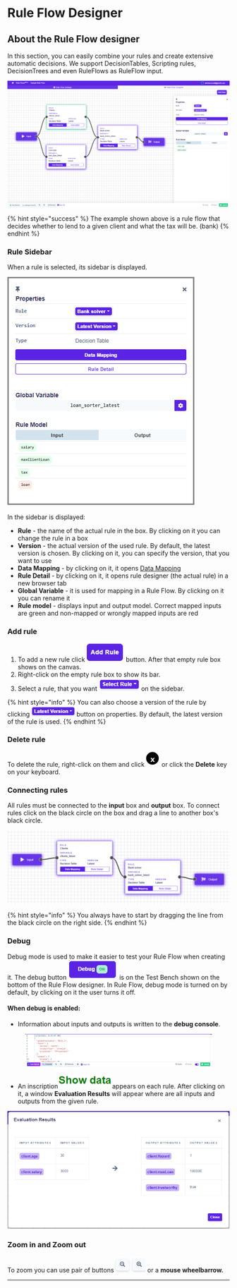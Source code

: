 # Rule Flow Designer

## About the Rule Flow designer

In this section, you can easily combine your rules and create extensive automatic decisions. We support DecisionTables, Scripting rules, DecisionTrees and even RuleFlows as RuleFlow input.

![](../../.gitbook/assets/RuleFlowIntroduction.PNG)

{% hint style="success" %}
The example shown above is a rule flow that decides whether to lend to a given client and what the tax will be. (bank)
{% endhint %}

### Rule Sidebar

When a rule is selected, its sidebar is displayed.

![](<../../.gitbook/assets/sidebarRF (1).PNG>)

In the sidebar is displayed:

* **Rule** - the name of the actual rule in the box. By clicking on it you can change the rule in a box
* **Version** - the actual version of the used rule. By default, the latest version is chosen. By clicking on it, you can specify the version, that you want to use
* **Data Mapping** - by clicking on it, it opens [Data Mapping](mapping.md)
* **Rule Detail** - by clicking on it, it opens rule designer (the actual rule) in a new browser tab
* **Global Variable** - it is used for mapping in a Rule Flow. By clicking on it you can rename it
* **Rule model** - displays input and output model. Correct mapped inputs are green and non-mapped or wrongly mapped inputs are red

### Add rule

1. To add a new rule click![](../../.gitbook/assets/addRule.PNG) button. After that empty rule box shows on the canvas.
2. Right-click on the empty rule box to show its bar.
3. Select a rule, that you want ![](../../.gitbook/assets/selectRule.PNG)on the sidebar.

{% hint style="info" %}
You can also choose a version of the rule by clicking![](../../.gitbook/assets/version.PNG)button on properties. By default, the latest version of the rule is used.
{% endhint %}

### Delete rule

To delete the rule, right-click on them and click![](../../.gitbook/assets/esc.PNG) or click the **Delete** key on your keyboard.

### Connecting rules

All rules must be connected to the **input** box and **output** box. To connect rules click on the black circle on the box and drag a line to another box's black circle.

![](../../.gitbook/assets/ruleFlowConnecting.PNG)

{% hint style="info" %}
You always have to start by dragging the line from the black circle on the right side.
{% endhint %}

### Debug

Debug mode is used to make it easier to test your Rule Flow when creating it. The debug button ![](../../.gitbook/assets/debugOn.png.png) is on the Test Bench shown on the bottom of the Rule Flow designer. In Rule Flow, debug mode is turned on by default, by clicking on it the user turns it off.

#### When debug is enabled:

* Information about inputs and outputs is written to the **debug console**.

<figure><img src="../../.gitbook/assets/image (73) (1).png" alt=""><figcaption></figcaption></figure>

* An inscription![](../../.gitbook/assets/showData2.PNG)appears on each rule. After clicking on it, a window **Evaluation Results** will appear where are all inputs and outputs from the given rule.

![](../../.gitbook/assets/evalutionResults.PNG)

### Zoom in and Zoom out

To zoom you can use pair of buttons![](../../.gitbook/assets/zoom.PNG) or a **mouse wheelbarrow.**

***
